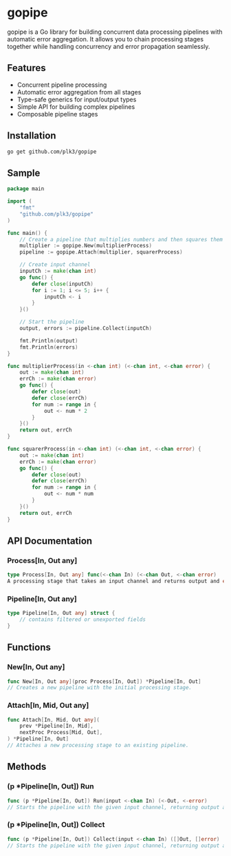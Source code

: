 # gopipe
gopipe is a Go library for building concurrent data processing pipelines with automatic error aggregation. It allows you to chain processing stages together while handling concurrency and error propagation seamlessly.

## Features
- Concurrent pipeline processing
- Automatic error aggregation from all stages
- Type-safe generics for input/output types
- Simple API for building complex pipelines
- Composable pipeline stages

## Installation
```bash
go get github.com/plk3/gopipe
```

## Sample
```go
package main

import (
	"fmt"
	"github.com/plk3/gopipe"
)

func main() {
    // Create a pipeline that multiplies numbers and then squares them
    multiplier := gopipe.New(multiplierProcess)
    pipeline := gopipe.Attach(multiplier, squarerProcess)

    // Create input channel
    inputCh := make(chan int)
    go func() {
        defer close(inputCh)
        for i := 1; i <= 5; i++ {
            inputCh <- i
        }
    }()

    // Start the pipeline
    output, errors := pipeline.Collect(inputCh)

    fmt.Println(output)
    fmt.Println(errors)
}

func multiplierProcess(in <-chan int) (<-chan int, <-chan error) {
    out := make(chan int)
    errCh := make(chan error)
    go func() {
        defer close(out)
        defer close(errCh)
        for num := range in {
            out <- num * 2
        }
    }()
    return out, errCh
}

func squarerProcess(in <-chan int) (<-chan int, <-chan error) {
    out := make(chan int)
    errCh := make(chan error)
    go func() {
        defer close(out)
        defer close(errCh)
        for num := range in {
            out <- num * num
        }
    }()
    return out, errCh
}
```

## API Documentation
### Process[In, Out any]
```go
type Process[In, Out any] func(<-chan In) (<-chan Out, <-chan error)
A processing stage that takes an input channel and returns output and error channels.
```

### Pipeline[In, Out any]
```go
type Pipeline[In, Out any] struct {
    // contains filtered or unexported fields
}
```

## Functions
### New[In, Out any]
```go
func New[In, Out any](proc Process[In, Out]) *Pipeline[In, Out]
// Creates a new pipeline with the initial processing stage.
```

### Attach[In, Mid, Out any]
```go
func Attach[In, Mid, Out any](
    prev *Pipeline[In, Mid],
    nextProc Process[Mid, Out],
) *Pipeline[In, Out]
// Attaches a new processing stage to an existing pipeline.
```

## Methods
### (p *Pipeline[In, Out]) Run
```go
func (p *Pipeline[In, Out]) Run(input <-chan In) (<-Out, <-error)
// Starts the pipeline with the given input channel, returning output and error channel.
```
### (p *Pipeline[In, Out]) Collect
```go
func (p *Pipeline[In, Out]) Collect(input <-chan In) ([]Out, []error)
// Starts the pipeline with the given input channel, returning output and error slice.
```